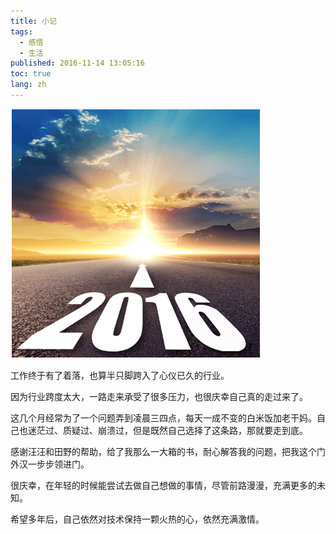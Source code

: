 ```yaml
---
title: 小记
tags: 
  - 感悟
  - 生活
published: 2016-11-14 13:05:16
toc: true
lang: zh
---
```


![201611146776320151104105100153.png](../_images/小记/201611146776320151104105100153.png)

<!--more-->

工作终于有了着落，也算半只脚跨入了心仪已久的行业。

因为行业跨度太大，一路走来承受了很多压力，也很庆幸自己真的走过来了。

这几个月经常为了一个问题弄到凌晨三四点，每天一成不变的白米饭加老干妈。自己也迷茫过、质疑过、崩溃过，但是既然自己选择了这条路，那就要走到底。

感谢汪汪和田野的帮助，给了我那么一大箱的书，耐心解答我的问题，把我这个门外汉一步步领进门。

很庆幸，在年轻的时候能尝试去做自己想做的事情，尽管前路漫漫，充满更多的未知。

希望多年后，自己依然对技术保持一颗火热的心，依然充满激情。
